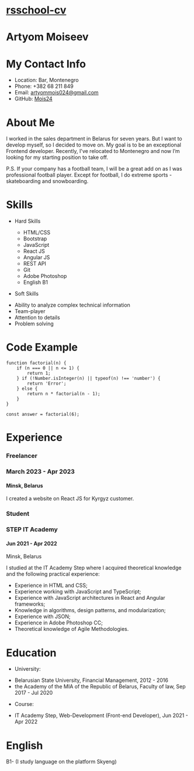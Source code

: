 # [rsschool-cv](https://www.om.fr/fr)

# Artyom Moiseev

# My Contact Info
* Location: Bar, Montenegro
* Phone: +382 68 211 849
* Email: artyommois024@gmail.com
* GitHub: [Mois24](https://github.com/Mois24)
# About Me
I worked in the sales department in Belarus for seven years. But I want to develop myself, so I decided to move on. My goal is to be an exceptional Frontend developer. Recently, I've relocated to Montenegro and now I’m looking for my starting position to take off. 

P.S. If your company has a football team, I will be a great add on as I was professional football player. Except for football, I do extreme sports - skateboarding and snowboarding.

# Skills
* Hard Skills
    + HTML/CSS
    + Bootstrap
    + JavaScript
    + React JS
    + Angular JS
    + REST API
    + Git
    + Adobe Photoshop
    + English B1

* Soft Skills
+ Ability to analyze complex technical information
+ Team-player 
+ Attention to details
+ Problem solving

# Code Example
```
function factorial(n) {
    if (n === 0 || n <= 1) {
        return 1;
    } if (!Number.isInteger(n) || typeof(n) !== 'number') {
        return 'Error';
    } else {
        return n * factorial(n - 1);
    }
}

const answer = factorial(6);
```

# Experience

### Freelancer
### March 2023 - Apr 2023
#### Minsk, Belarus
I created a website on React JS for Kyrgyz customer.
### Student 
### STEP IT Academy
#### Jun 2021 - Apr 2022
Minsk, Belarus

I studied at the IT Academy Step where I acquired theoretical knowledge and the following practical experience:
* Experience in HTML and CSS;
* Experience working with JavaScript and TypeScript;
* Experience with JavaScript architectures in React and Angular frameworks;
* Knowledge in algorithms, design patterns, and modularization;
* Experience with JSON;
* Experience in Adobe Photoshop CC;
* Theoretical knowledge of Agile Methodologies.

# Education
* University:
+ Belarusian State University, Financial Management, 2012 - 2016
+ the Academy of the MIA of the Republic of Belarus, Faculty of law, Sep 2017 - Jul 2020
* Course:
+ IT Academy Step, Web-Development (Front-end Developer), Jun 2021 - Apr 2022

# English
B1- (I study language on the platform Skyeng)